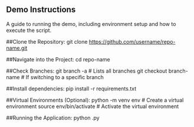 ## Demo Instructions

A guide to running the demo, including environment setup and how to execute the script.

##Clone the Repository:
git clone https://github.com/username/repo-name.git


##Navigate into the Project:
cd repo-name


##Check Branches:
git branch -a  # Lists all branches
git checkout branch-name  # If switching to a specific branch


##Install dependencies:
pip install -r requirements.txt


##Virtual Environments (Optional):
python -m venv env  # Create a virtual environment
source env/bin/activate  # Activate the virtual environment


##Running the Application:
python .py
